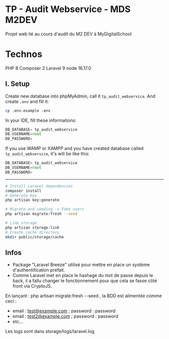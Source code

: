 # **TP - Audit Webservice - MDS M2DEV**
Projet web lié au cours d'audit du M2 DEV à MyDigitalSchool

# **Technos**
PHP 8
Composer 2
Laravel 9
node 16.17.0

## **I. Setup**

Create new database into phpMyAdmin, call it `tp_audit_webservice`. And create `.env` and fill it:

``` bash
cp .env.example .env
```

In your IDE, fill these informations:

```js
DB_DATABASE= tp_audit_webservice
DB_USERNAME=root
DB_PASSWORD=  
```

If you use WAMP or XAMPP and you have created database called `tp_audit_webservice`, it's will be like this:

```js
DB_DATABASE= tp_audit_webservice
DB_USERNAME=root
DB_PASSWORD=  
```

---

```bash
# Install Laravel dependencies
composer install
# Generate key
php artisan key:generate

# Migrate and seeding -> Fake users
php artisan migrate:fresh --seed

# Link storage
php artisan storage:link
# Create cache directory
mkdir public/storage/cache
```

## **Infos**
- Package "Laravel Breeze" utilisé pour mettre en place un système d'authentification préfait.
- Comme Laravel met en place le hashage du mot de passe depuis le back, il a fallu changer le fonctionnement pour que cela se fasse côté front via CryptoJS.

En lançant : php artisan migrate:fresh --seed , la BDD est alimentée comme ceci : 
- email : test@example.com ; password : password
- email : test2@example.com ; password : password
- etc...

Les logs sont dans storage/logs/laravel.log